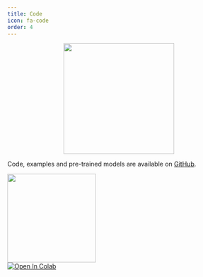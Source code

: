 ```yaml
---
title: Code
icon: fa-code
order: 4
---
```

<p style="text-align:center;"><img src="{{ 'assets/images/DDLP_GUI.gif' }}" style="height:250px"></p>

Code, examples and pre-trained models are available on <a href="https://github.com/taldatech/ddlp">GitHub</a>.

<a href="https://github.com/taldatech/ddlp"><img src="{{ 'assets/images/github.png' }}" style="height:200px"></a>
<br>
<a href="https://colab.research.google.com/github/taldatech/ddlp"><img src="https://colab.research.google.com/assets/colab-badge.svg" alt="Open In Colab"></a>

<!--This Jekyll theme lets you build as many of these sections as you want. They live in the _sections folder in your project's root directory. For some examples, see the [GitHub repository](https://github.com/chrisbobbe/jekyll-theme-prologue). Just be sure to add some [frontmatter](https://jekyllrb.com/docs/frontmatter/) to each section.

All sections have titles, which are listed in the site's navigation menu. At the top of each section, the section's title will render by default (e.g., Welcome to Jekyll!). If you want it to show something different (see Intro), add **auto-header: none** to your frontmatter, and add your text in a <h2> tag inside a <header> tag outside the frontmatter. You'll want to give each section an **order** parameter, also in the frontmatter, or it won't know where to put itself and will hide. Icons are from [Font Awesome](https://fontawesome.com/icons).

You may notice that this section is written in Markdown -- either Markdown or html works!-->
